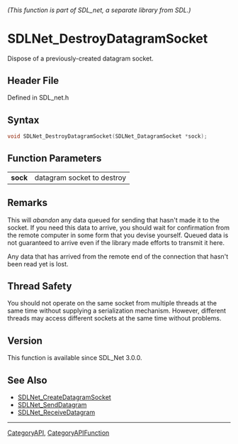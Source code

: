 ###### (This function is part of SDL_net, a separate library from SDL.)
# SDLNet_DestroyDatagramSocket

Dispose of a previously-created datagram socket.

## Header File

Defined in SDL_net.h

## Syntax

```c
void SDLNet_DestroyDatagramSocket(SDLNet_DatagramSocket *sock);

```

## Function Parameters

|              |                            |
| ------------ | -------------------------- |
| **sock**     | datagram socket to destroy |

## Remarks

This will _abandon_ any data queued for sending that hasn't made it to the
socket. If you need this data to arrive, you should wait for confirmation
from the remote computer in some form that you devise yourself. Queued data
is not guaranteed to arrive even if the library made efforts to transmit it
here.

Any data that has arrived from the remote end of the connection that hasn't
been read yet is lost.

## Thread Safety

You should not operate on the same socket from multiple threads at the same
time without supplying a serialization mechanism. However, different
threads may access different sockets at the same time without problems.

## Version

This function is available since SDL_Net 3.0.0.

## See Also

* [SDLNet_CreateDatagramSocket](SDLNet_CreateDatagramSocket)
* [SDLNet_SendDatagram](SDLNet_SendDatagram)
* [SDLNet_ReceiveDatagram](SDLNet_ReceiveDatagram)

----
[CategoryAPI](CategoryAPI), [CategoryAPIFunction](CategoryAPIFunction)

